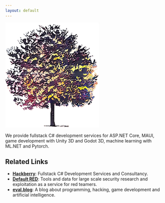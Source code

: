 ```yaml
---
layout: default
---
```


![Banner](assets/logo.png)

We provide fullstack C# development services for ASP.NET Core, MAUI, game development with Unity 3D and Godot 3D, machine learning with ML.NET and Pytorch. 

## Related Links
- **[Hackberry](https://hackberry.xyz)**: Fullstack C# Development Services and Consultancy.
- **[Default RED](https://defaultred.com/purge)**: Tools and data for large scale security research and exploitation as a service for red teamers.
- **[eval.blog]()**: A blog about programming, hacking, game development and artificial intelligence.

